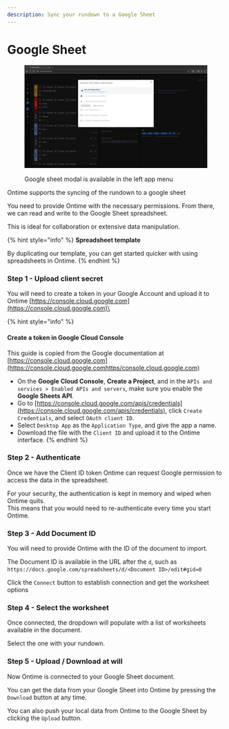 ```yaml
---
description: Sync your rundown to a Google Sheet
---
```


# Google Sheet

<figure><img src="../.gitbook/assets/image (1) (1).png" alt=""><figcaption><p>Google sheet modal is available in the left app menu</p></figcaption></figure>

Ontime supports the syncing of the rundown to a google sheet

You need to provide Ontime with the necessary permissions. From there, we can read and write to the Google Sheet spreadsheet.

This is ideal for collaboration or extensive data manipulation.



{% hint style="info" %}
**Spreadsheet template**

By duplicating our template, you can get started quicker with using spreadsheets in Ontime.
{% endhint %}

### Step 1 - Upload client secret

You will need to create a token in your Google Account and upload it to Ontime [https://console.cloud.google.com](https://console.cloud.google.com)\


{% hint style="info" %}
#### Create a token in Google Cloud Console

This guide is copied from the Google documentation at [https://console.cloud.google.com](https://console.cloud.google.comhttps/console.cloud.google.com)

* On the **Google Cloud Console**, **Create a Project**, and in the `APIs and services > Enabled APIs and servers`, make sure you enable the **Google Sheets API**.
* Go to [https://console.cloud.google.com/apis/credentials](https://console.cloud.google.com/apis/credentials), click `Create Credentials`, and select `OAuth client ID`.
* Select `Desktop App` as the `Application Type`, and give the app a name.
* Download the file with the `Client ID` and upload it to the Ontime interface.
{% endhint %}

### Step 2 - Authenticate

Once we have the Client ID token Ontime can request Google permission to access the data in the spreadsheet.

For your security, the authentication is kept in memory and wiped when Ontime quits.\
This means that you would need to re-authenticate every time you start Ontime.

### Step 3 - Add Document ID

You will need to provide Ontime with the ID of the document to import.

The Document ID is available in the URL after the `d`, such as `https://docs.google.com/spreadsheets/d/<Document ID>/edit#gid=0`

Click the `Connect` button to establish connection and get the worksheet options

### Step 4 - Select the worksheet

Once connected, the dropdown will populate with a list of worksheets available in the document.

Select the one with your rundown.

### Step 5 - Upload / Download at will

Now Ontime is connected to your Google Sheet document.

You can get the data from your Google Sheet into Ontime by pressing the `Download` button at any time.

You can also push your local data from Ontime to the Google Sheet by clicking the `Upload` button.
